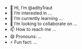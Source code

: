 - 👋 Hi, I’m @adity1raut
- 👀 I’m interested in ...
- 🌱 I’m currently learning ...
- 💞️ I’m looking to collaborate on ...
- 📫 How to reach me ...
- 😄 Pronouns: ...
- ⚡ Fun fact: ...

<!---
adity1raut/adity1raut is a ✨ special ✨ repository because its `README.md` (this file) appears on your GitHub profile.
You can click the Preview link to take a look at your changes.
--->
